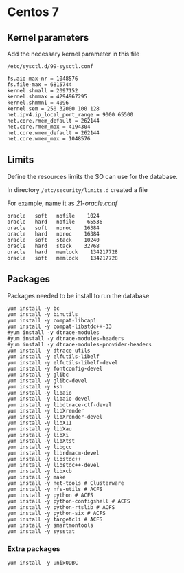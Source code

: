 # Centos 7

## Kernel parameters

Add the necessary kernel parameter in this file

`/etc/sysctl.d/99-sysctl.conf`

```
fs.aio-max-nr = 1048576
fs.file-max = 6815744
kernel.shmall = 2097152
kernel.shmmax = 4294967295
kernel.shmmni = 4096
kernel.sem = 250 32000 100 128
net.ipv4.ip_local_port_range = 9000 65500
net.core.rmem_default = 262144
net.core.rmem_max = 4194304
net.core.wmem_default = 262144
net.core.wmem_max = 1048576
```

## Limits

Define the resources limits the SO can use for the database.

In directory `/etc/security/limits.d` created a file

For example, name it as _21-oracle.conf_

```
oracle   soft   nofile    1024
oracle   hard   nofile    65536
oracle   soft   nproc    16384
oracle   hard   nproc    16384
oracle   soft   stack    10240
oracle   hard   stack    32768
oracle   hard   memlock    134217728
oracle   soft   memlock    134217728
```

## Packages

Packages needed to be install to run the database

```
yum install -y bc
yum install -y binutils
yum install -y compat-libcap1
yum install -y compat-libstdc++-33
#yum install -y dtrace-modules
#yum install -y dtrace-modules-headers
#yum install -y dtrace-modules-provider-headers
yum install -y dtrace-utils
yum install -y elfutils-libelf
yum install -y elfutils-libelf-devel
yum install -y fontconfig-devel
yum install -y glibc
yum install -y glibc-devel
yum install -y ksh
yum install -y libaio
yum install -y libaio-devel
yum install -y libdtrace-ctf-devel
yum install -y libXrender
yum install -y libXrender-devel
yum install -y libX11
yum install -y libXau
yum install -y libXi
yum install -y libXtst
yum install -y libgcc
yum install -y librdmacm-devel
yum install -y libstdc++
yum install -y libstdc++-devel
yum install -y libxcb
yum install -y make
yum install -y net-tools # Clusterware
yum install -y nfs-utils # ACFS
yum install -y python # ACFS
yum install -y python-configshell # ACFS
yum install -y python-rtslib # ACFS
yum install -y python-six # ACFS
yum install -y targetcli # ACFS
yum install -y smartmontools
yum install -y sysstat
```

### Extra packages

```
yum install -y unixODBC
```
